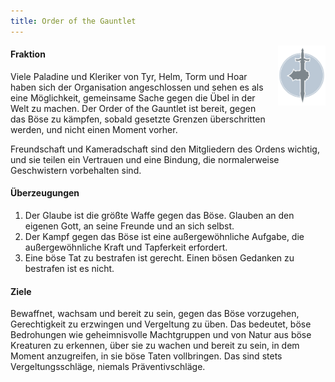 ```yaml
---
title: Order of the Gauntlet
---
```


<img
  src='/images/factions/gauntlet.png'
  style='width:15%;
         float:right;
         margin-left: 1rem;
         margin-bottom: 1rem;'/>

#### Fraktion

Viele Paladine und Kleriker von Tyr, Helm, Torm und Hoar haben sich der Organisation angeschlossen und sehen es als eine Möglichkeit, gemeinsame Sache gegen die Übel in der Welt zu machen.
Der Order of the Gauntlet ist bereit, gegen das Böse zu kämpfen, sobald gesetzte Grenzen überschritten werden, und nicht einen Moment vorher.

Freundschaft und Kameradschaft sind den Mitgliedern des Ordens wichtig, und sie teilen ein Vertrauen und eine Bindung, die normalerweise Geschwistern vorbehalten sind.

#### Überzeugungen

1. Der Glaube ist die größte Waffe gegen das Böse. Glauben an den eigenen Gott, an seine Freunde und an sich selbst.
2. Der Kampf gegen das Böse ist eine außergewöhnliche Aufgabe, die außergewöhnliche Kraft und Tapferkeit erfordert.
3. Eine böse Tat zu bestrafen ist gerecht. Einen bösen Gedanken zu bestrafen ist es nicht.

#### Ziele

Bewaffnet, wachsam und bereit zu sein, gegen das Böse vorzugehen, Gerechtigkeit zu erzwingen und Vergeltung zu üben. Das bedeutet, böse Bedrohungen wie geheimnisvolle Machtgruppen und von Natur aus böse Kreaturen zu erkennen, über sie zu wachen und bereit zu sein, in dem Moment anzugreifen, in sie böse Taten vollbringen. Das sind stets Vergeltungsschläge, niemals Präventivschläge.